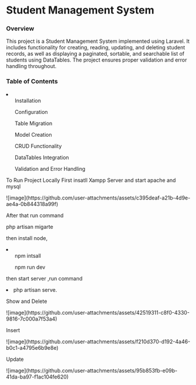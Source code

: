 <h1>Student Management System</h1>
<h3>Overview</h3>
<p>
    This project is a Student Management System implemented using Laravel. It includes functionality for creating, reading, updating, and deleting student records, as well as displaying a paginated, sortable, and searchable list of students using DataTables. The project ensures proper validation and error handling throughout.
</p>
<h3>Table of Contents</h3>
<li>
<ul>Installation</ul>
<ul>Configuration</ul>
<ul>Table Migration</ul>
<ul>Model Creation</ul>
<ul>CRUD Functionality</ul>
<ul>DataTables Integration</ul>
<ul>Validation and Error Handling</ul>
</li>

<p>To Run Project Locally First insatll Xampp Server and start apache and mysql</p>
![image](https://github.com/user-attachments/assets/c395deaf-a21b-4d9e-ae4a-0b844318a99f)

<p>After that run command</p>
php artisan migarte

<p>then install node,</p>
<li>
    <ul>npm intsall</ul>
    <ul>npm run dev</ul>
</li>

<p>then start server ,run command </p>
<li>php artisan serve.</li>

<p>Show and Delete</p>
![image](https://github.com/user-attachments/assets/42519311-c8f0-4330-9816-7c000a7f53a4)

<p>Insert</p>
![image](https://github.com/user-attachments/assets/f210d370-d192-4a46-b0c1-a4795e6b9e8e)

<p>Update</p>
![image](https://github.com/user-attachments/assets/95b853fb-e09b-41da-ba97-f1ac104fe620)


